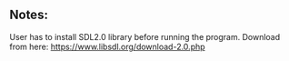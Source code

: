 

## Notes:
User has to install SDL2.0 library before running the program.
Download from here: https://www.libsdl.org/download-2.0.php
